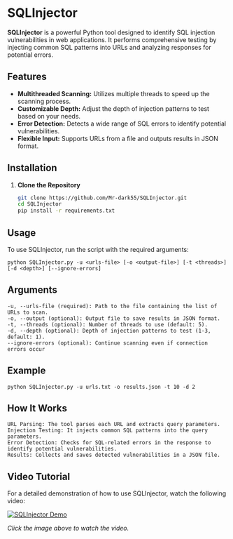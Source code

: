 # SQLInjector


**SQLInjector** is a powerful Python tool designed to identify SQL injection vulnerabilities in web applications. It performs comprehensive testing by injecting common SQL patterns into URLs and analyzing responses for potential errors.

## Features

- **Multithreaded Scanning:** Utilizes multiple threads to speed up the scanning process.
- **Customizable Depth:** Adjust the depth of injection patterns to test based on your needs.
- **Error Detection:** Detects a wide range of SQL errors to identify potential vulnerabilities.
- **Flexible Input:** Supports URLs from a file and outputs results in JSON format.

## Installation

1. **Clone the Repository**

   ```bash
   git clone https://github.com/Mr-dark55/SQLInjector.git
   cd SQLInjector
   pip install -r requirements.txt
   ```
## Usage
To use SQLInjector, run the script with the required arguments:
```
python SQLInjector.py -u <urls-file> [-o <output-file>] [-t <threads>] [-d <depth>] [--ignore-errors]

```
## Arguments


```
-u, --urls-file (required): Path to the file containing the list of URLs to scan.
-o, --output (optional): Output file to save results in JSON format.
-t, --threads (optional): Number of threads to use (default: 5).
-d, --depth (optional): Depth of injection patterns to test (1-3, default: 1).
--ignore-errors (optional): Continue scanning even if connection errors occur
```
## Example
```
python SQLInjector.py -u urls.txt -o results.json -t 10 -d 2
```
## How It Works
```
URL Parsing: The tool parses each URL and extracts query parameters.
Injection Testing: It injects common SQL patterns into the query parameters.
Error Detection: Checks for SQL-related errors in the response to identify potential vulnerabilities.
Results: Collects and saves detected vulnerabilities in a JSON file.
```



## Video Tutorial

For a detailed demonstration of how to use SQLInjector, watch the following video:

[![SQLInjector Demo](https://img.youtube.com/vi/ctIDmEiJ8eM/maxresdefault.jpg)](https://youtu.be/ctIDmEiJ8eM?si=drRUTvSkwLJcrzpM)

*Click the image above to watch the video.*

